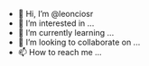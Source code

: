 - 👋 Hi, I’m @leonciosr
- 👀 I’m interested in ...
- 🌱 I’m currently learning ...
- 💞️ I’m looking to collaborate on ...
- 📫 How to reach me ...

<!---
leonciosr/leonciosr is a ✨ special ✨ repository because its `README.md` (this file) appears on your GitHub profile.
You can click the Preview link to take a look at your changes.
--->

